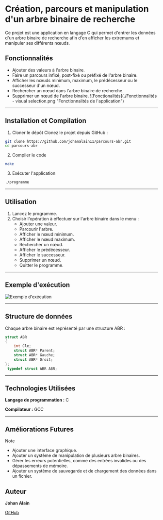
# Création, parcours et manipulation d'un arbre binaire de recherche
Ce projet est une application en langage C qui permet d'entrer les données d'un arbre binaire de recherche afin d'en afficher les extremums et manipuler ses différents nœuds. 


## Fonctionnalités

- Ajouter des valeurs à l'arbre binaire.
- Faire un parcours infixé, post-fixé ou préfixé de l'arbre binaire.
- Afficher les nœuds minimum, maximum, le prédécesseur ou le successeur d'un nœud.
- Rechercher un nœud dans l'arbre binaire de recherche.
- Supprimer un nœud de l'arbre binaire.
![Fonctionalités](./Fonctionnalités - visual selection.png "Fonctionnalités de l'application")

---
## Installation et Compilation

1. Cloner le dépôt
Clonez le projet depuis GitHub :
```sh
git clone https://github.com/johanalain11/parcours-abr.git
cd parcours-abr
```
2. Compiler le code
```sh
make
```
3. Exécuter l'application
```sh
./programme
```

---
## Utilisation
1. Lancez le programme.
2. Choisir l'opération à effectuer sur l'arbre binaire dans le menu :
    * Ajouter une valeur.
    * Parcourir l'arbre.
    * Afficher le nœud minimum.
    * Afficher le nœud maximum.
    * Rechercher un nœud.
    * Afficher le prédécesseur.
    * Afficher le successeur.
    * Supprimer un nœud.
    * Quitter le programme.

---
## Exemple d'exécution
![Exemple d'exécution](./exec.png "Capture d'ajout d'une valeur")

---
## Structure de données
Chaque arbre binaire est représenté par une structure ABR :
```c
struct ABR
{
    int Cle;
    struct ABR* Parent;
    struct ABR* Gauche;
    struct ABR* Droit;
};
 typedef struct ABR ABR;
```

---
## Technologies Utilisées
**Langage de programmation :** C

**Compilateur :** GCC

---
## Améliorations Futures
>[!NOTE]
>
>* Ajouter une interface graphique.
>* Ajouter un système de manipulation de plusieurs arbre binaires.
>* Gérer les erreurs potentielles, comme des entrées invalides ou des dépassements de mémoire.
>* Ajouter un système de sauvegarde et de chargement des données dans un fichier.

## Auteur
**Johan Alain**

[GitHub](https://github.com/johanalain11/)
